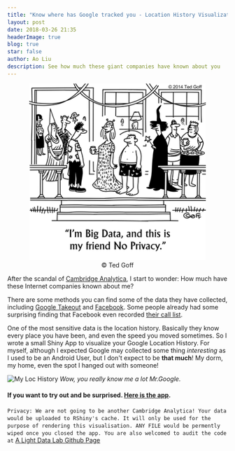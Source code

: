```yaml
---
title: "Know where has Google tracked you - Location History Visualization App"
layout: post
date: 2018-03-26 21:35
headerImage: true
blog: true
star: false
author: Ao Liu
description: See how much these giant companies have known about you
---
```


<center><img src="https://github.com/aoliu95/aoliu95.github.io/raw/master/assets/images/cartoon-big-data-privacy.png" width="80%"></center>
<center>&copy; Ted Goff</center>

After the scandal of [Cambridge Analytica](https://www.nytimes.com/2018/03/19/technology/facebook-cambridge-analytica-explained.html), I start to wonder: How much have these Internet companies known about me? 

There are some methods you can find some of the data they have collected, including [Google Takeout](https://takeout.google.com/) and [Facebook](https://www.facebook.com/help/302796099745838). Some people already had some surprising finding that Facebook even recorded [their call list](https://abcnews.go.com/Technology/download-call-list-facebook-access/story?id=54053309). 


One of the most sensitive data is the location history. Basically they know every place you have been, and even the speed you moved sometimes. So I wrote a small Shiny App to visualize your Google Location History. For myself, although I expected Google may collected some thing *interesting* as I used to be an Android User, but I don't expect to be **that much**! My dorm, my home, even the spot I hanged out with someone! 

![My Loc History](https://github.com/aoliu95/aoliu95.github.io/raw/master/assets/images/Example.gif)
*Wow, you really know me a lot Mr.Google.*

#### If you want to try out and be surprised. [Here is the app](https://austin-liu.shinyapps.io/google_location_privacy_app/).

`Privacy: We are not going to be another Cambridge Analytica! Your data would be uploaded to RShiny's cache. It will only be used for the purpose of rendering this visualisation. ANY FILE would be permently wiped once you closed the app. You are also welcomed to audit the code at` [A Light Data Lab Github Page](https://github.com/aoliu95/google_location_privacy_app)


